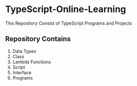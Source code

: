 # TypeScript-Online-Learning
 This Repository Consist of TypeScript Programs and Projects 

## Repository Contains
1. Data Types
2. Class
3. Lambda Functions
4. Script
5. Interface
6. Programs